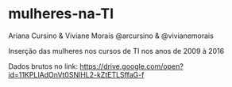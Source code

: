 # mulheres-na-TI
Ariana Cursino & Viviane Morais
@arcursino & @vivianemorais

Inserção das mulheres nos cursos de TI nos anos de 2009 à 2016

Dados brutos no link:
https://drive.google.com/open?id=11KPLIAdOnVt0SNlHL2-kZtETLSffaG-f


